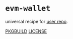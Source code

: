 # `evm-wallet`

universal recipe for [user repo](../themartiancompany/ur).

[PKGBUILD](PKGBUILD)
[LICENSE](COPYING)
